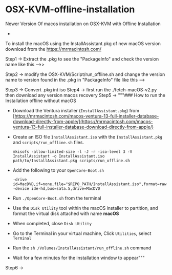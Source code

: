 # OSX-KVM-offline-installation
Newer Version Of macos installation on OSX-KVM with Offline Installation

-

To install the macOS using the InstallAssistant.pkg of new macOS version download from the https://mrmacintosh.com/ 

Step1 -> Extract the .pkg to see the "PackageInfo" and check the version name like this -->> 

Step2 -> modify the OSX-KVM/Script/run_offline.sh and change the version name to version found in the .pkg in "PackageInfo" file like this --> 

Step3 -> Convert .pkg int iso
Step4 -> first run the ./fetch-macOS-v2.py then download any version macos recovery
Step5 -> """### How to run the Installation offline without macOS

* Download the Ventura installer (`InstallAssistant.pkg`) from [https://mrmacintosh.com/macos-ventura-13-full-installer-database-download-directly-from-apple/](https://mrmacintosh.com/macos-ventura-13-full-installer-database-download-directly-from-apple/)

* Create an ISO file `InstallAssistant.iso` with the `InstallAssistant.pkg` and
  `scripts/run_offline.sh` files.

  ```
  mkisofs -allow-limited-size -l -J -r -iso-level 3 -V InstallAssistant -o InstallAssistant.iso path/to/InstallAssistant.pkg scripts/run_offline.sh
  ```

* Add the following to your `OpenCore-Boot.sh`

  ```
  -drive id=MacDVD,if=none,file="$REPO_PATH/InstallAssistant.iso",format=raw
  -device ide-hd,bus=sata.5,drive=MacDVD
  ```

* Run `./OpenCore-Boot.sh` from the terminal

* Use the `Disk Utility` tool within the macOS installer to partition, and
  format the virtual disk attached with name **macOS**

* When completed, close `Disk Utility`

* Go to the Terminal in your virtual machine, Click `Utilities`, select `Terminal`

* Run the `sh /Volumes/InstallAssistant/run_offline.sh` command

* Wait for a few minutes for the installation window to appear"""

Step6 ->

